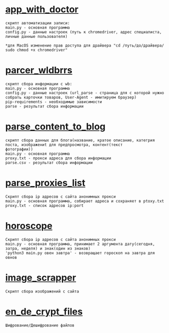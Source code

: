 
[app_with_doctor](https://github.com/subZiro/miniscripts_python/tree/master/app_with_doctor)
==========
	скрипт автоматизации записи:
	main.py - основная программа
	config.py - данные настроек (путь к chromedriver, адрес специалиста, личные данные пользователя)
	
	*для MacOS изменение прав доступа для драйвера "cd /путь/до/драйвера/ sudo chmod +x chromedriver"


[parcer_wldbrrs](https://github.com/subZiro/miniscripts_python/tree/master/parser_wldbrrs)
==========
	скрипт сбора информации c wb:
	main.py - основная программа
	config.py - данные настроек (url_parse - страница для с которой нужно собрать карточки товаров, User-Agent - имитируем браузер)
	pip-requirements - необходимые зависимости
	parse - результат сбора информации 


[parse_content_to_blog](https://github.com/subZiro/miniscripts_python/tree/master/parse_content_to_blog)
==========
	скрипт сбора данных для блога(название, кратое описание, категрия поста, изображениt для предпросмотра, контент(текст
	фотографии))
	main.py - основная программа
	proxy.txt - прокси адреса для сбора информации
	parse.csv - результат сбора информации
	
	
[parse_proxies_list](https://github.com/subZiro/miniscripts_python/tree/master/parse_proxies_list)
==========
	Скрипт сбора ip адресов с сайта анонимных прокси
	main.py - основная программа, собирает адреса и сохраняет в ptoxy.txt
	proxy.txt - список адресов ip:port
	
	
[horoscope](https://github.com/subZiro/miniscripts_python/tree/master/horoscope)
==========
	Скрипт сбора ip адресов с сайта анонимных прокси
	main.py - основная программа, принимает 2 аргумента дату(сегодня, затра, неделя) и знак(один из знаков)
	'python3 main.py овен завтра' - возвращает гороскоп на завтра для овнов
	

[image_scrapper](https://github.com/subZiro/miniscripts_python/tree/master/image_scrapper)
==========
	Скрипт сбора изображений с сайта 
	

[en_de_crypt_files](https://github.com/subZiro/miniscripts_python/tree/master/en_de_crypt_files)
==========
	Шифрование/Дешифрование файлов

	
